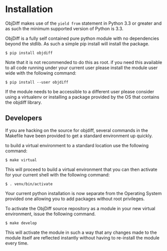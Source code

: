 # Installation

ObjDiff makes use of the `yield from` statement in Python 3.3 or greater and as 
such the minimum supported version of Python is 3.3.

ObjDiff is a fully self contained pure python module with no dependencies 
beyond the stdlib. As such a simple pip install will install the package.

    $ pip install objdiff

Note that it is not recommended to do this as root. if you need this available to 
all code running under your current user please install the module user wide 
with the following command:

    $ pip install --user objdiff

If the module needs to be accessible to a different user please consider using a 
virtualenv or installing a package provided by the OS that contains the objdiff 
library.


## Developers

If you are hacking on the source for objdiff, several commands in the Makefile 
have been provided to get a standard environment up quickly.

to build a virtual environment to a standard location use the following command:

    $ make virtual

This will proceed to build a virtual environment that you can then activate for 
your current shell with the following command:

    $ . venv/bin/activate

Your current python installation is now separate from the Operating System 
provided one allowing you to add packages without root privileges.

To activate the ObjDiff source repository as a module in your new virtual 
environment, issue the following command.

    $ make develop

This will activate the module in such a way that any changes made to the module 
itself are reflected instantly without having to re-install the module every 
time.
